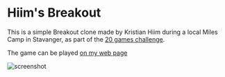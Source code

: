# Hiim's Breakout

This is a simple Breakout clone made by Kristian Hiim during a local Miles Camp in Stavanger, as part of the [20 games challenge](https://20_games_challenge.gitlab.io/).

The game can be played [on my web page](https://kristian.hiim.no/breakout/breakout.html)

![screenshot](https://kristian.hiim.no/breakout/breakout-screenshot.png)
